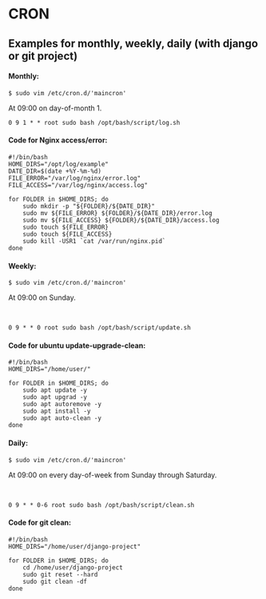 <div>

<h1>CRON</h1>
<h2>Examples for monthly, weekly, daily (with django or git project)</h2>
<h4>Monthly:</h4>

`$ sudo vim /etc/cron.d/'maincron'`<br>

<p>
At 09:00 on day-of-month 1.
</p>

```
0 9 1 * * root sudo bash /opt/bash/script/log.sh
```

<h4>Code for Nginx access/error:</h4>

```
#!/bin/bash
HOME_DIRS="/opt/log/example"
DATE_DIR=$(date +%Y-%m-%d)
FILE_ERROR="/var/log/nginx/error.log"
FILE_ACCESS="/var/log/nginx/access.log"

for FOLDER in $HOME_DIRS; do
    sudo mkdir -p "${FOLDER}/${DATE_DIR}"
    sudo mv ${FILE_ERROR} ${FOLDER}/${DATE_DIR}/error.log
    sudo mv ${FILE_ACCESS} ${FOLDER}/${DATE_DIR}/access.log
    sudo touch ${FILE_ERROR}
    sudo touch ${FILE_ACCESS}
    sudo kill -USR1 `cat /var/run/nginx.pid`
done
```

<h4>Weekly:</h4>

`$ sudo vim /etc/cron.d/'maincron'`<br>

<p>
At 09:00 on Sunday.
</p><br>

```
0 9 * * 0 root sudo bash /opt/bash/script/update.sh
```

<h4>Code for ubuntu update-upgrade-clean:</h4>

```
#!/bin/bash
HOME_DIRS="/home/user/"

for FOLDER in $HOME_DIRS; do
    sudo apt update -y
    sudo apt upgrad -y
    sudo apt autoremove -y
    sudo apt install -y
    sudo apt auto-clean -y
done
```

<h4>Daily:</h4>

`$ sudo vim /etc/cron.d/'maincron'`<br>

<p>
At 09:00 on every day-of-week from Sunday through Saturday.
</p><br>

```
0 9 * * 0-6 root sudo bash /opt/bash/script/clean.sh
```

<h4>Code for git clean:</h4>

```
#!/bin/bash
HOME_DIRS="/home/user/django-project"

for FOLDER in $HOME_DIRS; do
	cd /home/user/django-project
    sudo git reset --hard
    sudo git clean -df 
done
```


</div>